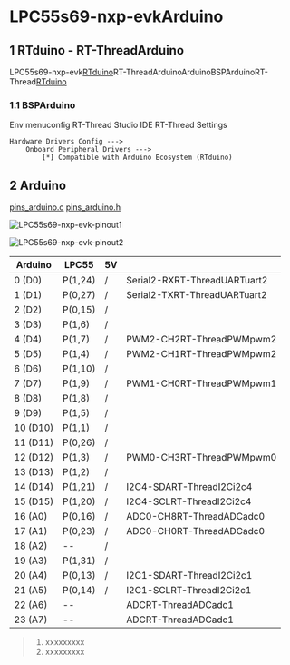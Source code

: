 # LPC55s69-nxp-evkArduino

## 1 RTduino - RT-ThreadArduino

LPC55s69-nxp-evk[RTduino](https://github.com/RTduino/RTduino)RT-ThreadArduinoArduinoBSPArduinoRT-Thread[RTduino](https://github.com/RTduino/RTduino)

### 1.1 BSPArduino

Env  menuconfig  RT-Thread Studio IDE  RT-Thread Settings

```Kconfig
Hardware Drivers Config --->
    Onboard Peripheral Drivers --->
        [*] Compatible with Arduino Ecosystem (RTduino)
```

## 2 Arduino

 [pins_arduino.c](pins_arduino.c)  [pins_arduino.h](pins_arduino.h)

![LPC55s69-nxp-evk-pinout1](LPC55s69-nxp-evk-pinout1.png)

![LPC55s69-nxp-evk-pinout2](LPC55s69-nxp-evk-pinout2.png)

| Arduino  | LPC55 | 5V |   |
| ------------------- | --------- | ---- | ------------------------------------------------------------------------- |
| 0 (D0) | P(1,24) | / | Serial2-RXRT-ThreadUARTuart2 |
| 1 (D1) | P(0,27) | / | Serial2-TXRT-ThreadUARTuart2 |
| 2 (D2) | P(0,15) | / |  |
| 3 (D3) | P(1,6) | / |  |
| 4 (D4) | P(1,7) | / | PWM2-CH2RT-ThreadPWMpwm2 |
| 5 (D5) | P(1,4) | / | PWM2-CH1RT-ThreadPWMpwm2 |
| 6 (D6) | P(1,10) | / |  |
| 7 (D7) | P(1,9) | / | PWM1-CH0RT-ThreadPWMpwm1 |
| 8 (D8) | P(1,8) | / |  |
| 9 (D9) | P(1,5) | / |  |
| 10 (D10) | P(1,1) | / |  |
| 11 (D11) | P(0,26) | / |  |
| 12 (D12) | P(1,3) | / | PWM0-CH3RT-ThreadPWMpwm0 |
| 13 (D13) | P(1,2) | / |  |
| 14 (D14) | P(1,21) | / | I2C4-SDART-ThreadI2Ci2c4 |
| 15 (D15) | P(1,20) | / | I2C4-SCLRT-ThreadI2Ci2c4 |
| 16 (A0) | P(0,16) | / | ADC0-CH8RT-ThreadADCadc0 |
| 17 (A1) | P(0,23) | / | ADC0-CH0RT-ThreadADCadc0 |
| 18 (A2) | -- | / |  |
| 19 (A3) | P(1,31) | / |  |
| 20 (A4) | P(0,13) | / | I2C1-SDART-ThreadI2Ci2c1 |
| 21 (A5) | P(0,14) | / | I2C1-SCLRT-ThreadI2Ci2c1 |
| 22 (A6) | -- |  |  ADCRT-ThreadADCadc1 |
| 23 (A7) | -- |  |  ADCRT-ThreadADCadc1 |

> 
>
> 1. xxxxxxxxx
> 2. xxxxxxxxx
